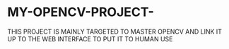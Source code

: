 # MY-OPENCV-PROJECT-
THIS PROJECT IS MAINLY TARGETED TO MASTER OPENCV AND LINK IT UP TO THE WEB INTERFACE TO PUT IT TO HUMAN USE 
